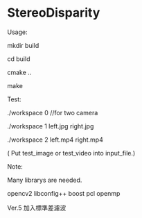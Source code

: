 # StereoDisparity

Usage:

mkdir build

cd build

cmake ..

make


Test:

./workspace 0 //for two camera

./workspace 1 left.jpg right.jpg

./workspace 2 left.mp4 right.mp4

( Put test_image or test_video into input_file.) 


Note:

Many librarys are needed.

opencv2
libconfig++
boost
pcl
openmp


Ver.5
加入標準差濾波
